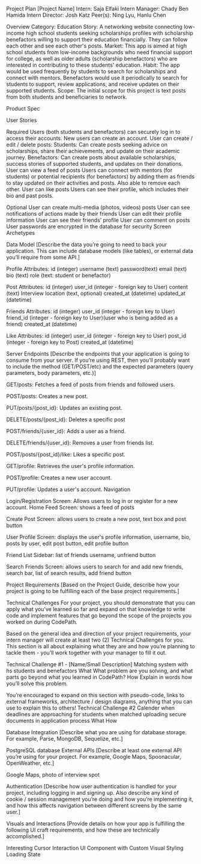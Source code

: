 Project Plan
[Project Name]
Intern: Saja Elfaki
Intern Manager: Chady Ben Hamida
Intern Director: Josh Katz
Peer(s): Ning Lyu, Hanlu Chen

Overview
Category: Education
Story: A networking website connecting low-income high school students seeking scholarships profiles with scholarship benefactors willing to support their education financially. They can follow each other and see each other's posts.
Market: This app is aimed at high school students from low-income backgrounds who need financial support for college, as well as older adults (scholarship benefactors) who are interested in contributing to these students' education.
Habit: The app would be used frequently by students to search for scholarships and connect with mentors. Benefactors would use it periodically to search for students to support, review applications, and receive updates on their supported students.
Scope: The initial scope for this project is text posts from both students and beneficiaries to network. 

Product Spec

User Stories

Required
Users (both students and benefactors) can securely log in to access their accounts.
New users can create an account.
User can create / edit / delete posts: 
Students: Can create posts seeking advice on scholarships, share their achievements, and update on their academic journey.
Benefactors: Can create posts about available scholarships, success stories of supported students, and updates on their donations.
User can view a feed of posts
Users can connect with mentors (for students) or potential recipients (for benefactors) by adding them as friends to stay updated on their activities and posts. Also able to remove each other. 
User can like posts
Users can see their profile, which includes their bio and past posts.

Optional
User can create multi-media (photos, videos) posts
User can see notifications of actions made by their friends
User can edit their profile information
User can see their friends’ profile
User can comment on posts
User passwords are encrypted in the database for security
Screen Archetypes



Data Model
[Describe the data you’re going to need to back your application. This can include database models (like tables), or external data you’ll require from some API.]

Profile Attributes: 
id (integer)
username (text)
password(text)
email (text)
bio (text)
role (text: student or benefactor)

Post Attributes:
id (integer)
user_id (integer - foreign key to User)
content (text)
Interview location (text, optional)
created_at (datetime)
updated_at (datetime)

Friends Attributes:
id (integer)
user_id (integer - foreign key to User)
friend_id (integer - foreign key to User)(user who is being added as a friend)
created_at (datetime)

Like Attributes:
id (integer)
 user_id (integer - foreign key to User)
post_id (integer - foreign key to Post)
created_at (datetime)

Server Endpoints
[Describe the endpoints that your application is going to consume from your server. If you’re using REST, then you’ll probably want to include the method (GET/POST/etc) and the expected parameters (query parameters, body parameters, etc.)]

GET/posts: Fetches a feed of posts from friends and followed users.

POST/posts: Creates a new post.

PUT/posts/{post_id}: Updates an existing post.

DELETE/posts/{post_id}: Deletes a specific post

POST/friends/{user_id}: Adds a user as a friend.

DELETE/friends/{user_id}: Removes a user from friends list.

POST/posts/{post_id}/like: Likes a specific post.

GET/profile: Retrieves the user's profile information.

POST/profile: Creates a new user account.

PUT/profile: Updates a user's account.
Navigation

Login/Registration Screen: Allows users to log in or register for a new account.
Home Feed Screen: shows a feed of posts

Create Post Screen: allows users to create a new post, text box and post button

User Profile Screen: displays the user's profile information, username, bio, posts by user, edit post button, edit profile button

Friend List Sidebar: list of friends username, unfriend button

Search Friends Screen: allows users to search for and add new friends, search bar, list of search results, add friend button

Project Requirements
[Based on the Project Guide, describe how your project is going to be fulfilling each of the base project requirements.]

Technical Challenges
For your project, you should demonstrate that you can apply what you’ve learned so far and expand on that knowledge to write code and implement features that go beyond the scope of the projects you worked on during CodePath.

Based on the general idea and direction of your project requirements, your intern manager will create at least two (2) Technical Challenges for you. This section is all about explaining what they are and how you’re planning to tackle them - you’ll work together with your manager to fill it out. 

Technical Challenge #1 - [Name/Small Description]
Matching system with hs students and benefactors 
What
What problem are you solving, and what parts go beyond what you learned in CodePath? 
How
Explain in words how you’ll solve this problem. 

You’re encouraged to expand on this section with pseudo-code, links to external frameworks, architecture / design diagrams, anything that you can use to explain this to others!
Technical Challenge #2
Calender when deadlines are approaching for students when matched
 uploading secure documents in application process
What
How

Database Integration
[Describe what you are using for database storage. For example, Parse, MongoDB, Sequelize, etc.]

PostgreSQL database
External APIs
[Describe at least one external API you’re using for your project. For example, Google Maps, Spoonacular, OpenWeather, etc.]

Google Maps, photo of interview spot

Authentication
[Describe how user authentication is handled for your project, including logging in and signing up. Also describe any kind of cookie / session management you’re doing and how you’re implementing it, and how this affects navigation between different screens by the same user.]

Visuals and Interactions
[Provide details on how your app is fulfilling the following UI craft requirements, and how these are technically accomplished.]

Interesting Cursor Interaction
UI Component with Custom Visual Styling
Loading State


